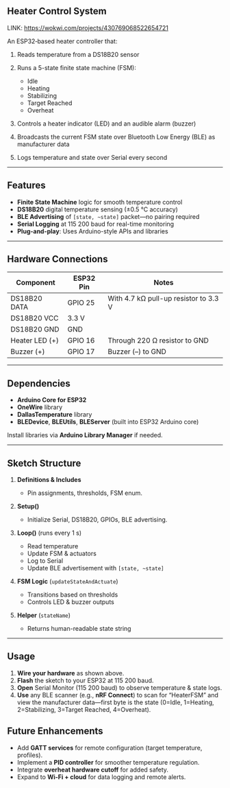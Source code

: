 ## **Heater Control System**
LINK: https://wokwi.com/projects/430769068522654721


An ESP32‐based heater controller that:

1. Reads temperature from a DS18B20 sensor
2. Runs a 5-state finite state machine (FSM):

   * Idle
   * Heating
   * Stabilizing
   * Target Reached
   * Overheat
3. Controls a heater indicator (LED) and an audible alarm (buzzer)
4. Broadcasts the current FSM state over Bluetooth Low Energy (BLE) as manufacturer data
5. Logs temperature and state over Serial every second

---

## Features

* **Finite State Machine** logic for smooth temperature control
* **DS18B20** digital temperature sensing (±0.5 °C accuracy)
* **BLE Advertising** of `[state, ~state]` packet—no pairing required
* **Serial Logging** at 115 200 baud for real-time monitoring
* **Plug-and-play**: Uses Arduino-style APIs and libraries

---

## Hardware Connections

| Component      | ESP32 Pin | Notes                                 |
| -------------- | --------- | ------------------------------------- |
| DS18B20 DATA   | GPIO 25   | With 4.7 kΩ pull-up resistor to 3.3 V |
| DS18B20 VCC    | 3.3 V     |                                       |
| DS18B20 GND    | GND       |                                       |
| Heater LED (+) | GPIO 16   | Through 220 Ω resistor to GND         |
| Buzzer (+)     | GPIO 17   | Buzzer (–) to GND                     |

---

## Dependencies

* **Arduino Core for ESP32**
* **OneWire** library
* **DallasTemperature** library
* **BLEDevice**, **BLEUtils**, **BLEServer** (built into ESP32 Arduino core)

Install libraries via **Arduino Library Manager** if needed.

---

## Sketch Structure

1. **Definitions & Includes**

   * Pin assignments, thresholds, FSM enum.
2. **Setup()**

   * Initialize Serial, DS18B20, GPIOs, BLE advertising.
3. **Loop()** (runs every 1 s)

   * Read temperature
   * Update FSM & actuators
   * Log to Serial
   * Update BLE advertisement with `[state, ~state]`
4. **FSM Logic** (`updateStateAndActuate`)

   * Transitions based on thresholds
   * Controls LED & buzzer outputs
5. **Helper** (`stateName`)

   * Returns human-readable state string

---

## Usage

1. **Wire your hardware** as shown above.
2. **Flash** the sketch to your ESP32 at 115 200 baud.
3. **Open** Serial Monitor (115 200 baud) to observe temperature & state logs.
4. **Use** any BLE scanner (e.g., **nRF Connect**) to scan for “HeaterFSM” and view the manufacturer data—first byte is the state (0=Idle, 1=Heating, 2=Stabilizing, 3=Target Reached, 4=Overheat).


## Future Enhancements

* Add **GATT services** for remote configuration (target temperature, profiles).
* Implement a **PID controller** for smoother temperature regulation.
* Integrate **overheat hardware cutoff** for added safety.
* Expand to **Wi-Fi + cloud** for data logging and remote alerts.





